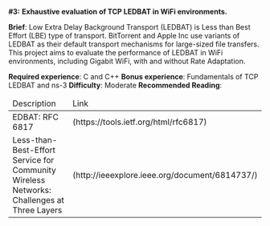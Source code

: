**#3:** **Exhaustive evaluation of TCP LEDBAT in WiFi environments.**

**Brief**: Low Extra Delay Background Transport (LEDBAT) is Less than Best Effort (LBE) type of
transport. BitTorrent and Apple Inc use variants of LEDBAT as their default transport
mechanisms for large-sized file transfers. This project aims to evaluate the performance of
LEDBAT in WiFi environments, including Gigabit WiFi, with and without Rate Adaptation.

**Required experience**: C and C++
**Bonus experience**: Fundamentals of TCP LEDBAT and ns-3
**Difficulty**: Moderate
**Recommended Reading**:
<table>
 <thead>
  <tr>
   <td>Description</td>
   <td>Link</td>
 </tr>
<t/head>
<tbody>
 <tr>
   <td>EDBAT: RFC 6817</td>
   <td>(https://tools.ietf.org/html/rfc6817)</td>
 </tr>

 <tr>
   <td>Less-than-Best-Effort Service for Community Wireless Networks: Challenges at Three Layers</td>
   <td>(http://ieeexplore.ieee.org/document/6814737/)</td>
 </tr>
</tbody>
</table>
